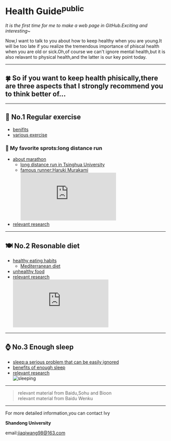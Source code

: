 # Health Guide<sup>public</sup>

*It is the first time for me to make a web page in GitHub.Exciting and interesting~*  

Now,I want to talk to you about how to keep healthy when you are young.It will be too late if you realize the tremendous importance of phiscal health when you are old or sick.Oh,of course we can't ignore mental health,but it is also relavant to physical health,and the latter is our key point today.
***
## &#127808; So if you want to keep health phisically,there are three aspects that I strongly recommend you to think better of...
***
## &#127939; No.1 Regular exercise
* [benifits](https://wenku.baidu.com/view/0c0a4a7ab5daa58da0116c175f0e7cd18425182f.html?from=search)
* [various exercise](https://baike.so.com/doc/5327389-5562561.html#5327389-5562561-3)
### &#127801; My favorite sprots:long distance run
* [about marathon](https://baike.baidu.com/item/%E9%A9%AC%E6%8B%89%E6%9D%BE/18579)
  * [long distance run in Tsinghua University](http://news.tsinghua.edu.cn/publish/thunews/9650/2019/20190708131638661555368/20190708131638661555368_.html)
  * [famous runner:Haruki Murakami](https://baike.baidu.com/item/%E6%9D%91%E4%B8%8A%E6%98%A5%E6%A0%91/1070)  
  ![running](http://z.hangzhou.com.cn/ezgc/2014/mls/content/2014-11/05/content_5513812.htm)
* [relevant research](http://news.bioon.com/article/6738987.html)
***
## &#127869; No.2 Resonable diet
* [healthy eating habits](https://baike.baidu.com/item/%E5%81%A5%E5%BA%B7%E9%A5%AE%E9%A3%9F%E4%B9%A0%E6%83%AF/2314752?fr=aladdin)
  * [Mediterranean diet](https://baike.baidu.com/item/%E5%9C%B0%E4%B8%AD%E6%B5%B7%E5%BC%8F%E9%A5%AE%E9%A3%9F/1839381?fr=aladdin)
* [unhealthy food](https://baike.baidu.com/item/%E5%8D%81%E5%A4%A7%E5%9E%83%E5%9C%BE%E9%A3%9F%E7%89%A9/7314558?fromtitle=%E5%8D%81%E5%A4%A7%E5%9E%83%E5%9C%BE%E9%A3%9F%E5%93%81&fromid=4158748&fr=aladdin)
* [relevant research](http://news.bioon.com/article/6742094.html)  
![eating diet](http://www.zcool.com.cn/work/ZMTc2ODQxMjg%3D.html)
***
## &#8986; No.3 Enough sleep
* [sleep:a serious problem that can be easily ignored](https://baijiahao.baidu.com/s?id=1639376100562789943&wfr=spider&for=pc)
* [benefits of enough sleep](https://www.sohu.com/a/202576109_771379)
* [relevant research](http://news.bioon.com/article/6739029.html)  
![sleeping](http://image.so.com/view?q=%E7%8C%AB%E5%92%AA%E7%9D%A1%E8%A7%89&src=srp&correct=%E7%8C%AB%E5%92%AA%E7%9D%A1%E8%A7%89&ancestor=list&cmsid=a71bbbfef41a2d991b3ef67a403940f7&cmran=0&cmras=0&cn=0&gn=0&kn=50&fsn=130&adstar=0&clw=251#id=0d167a627b2f7f5323ab93ed5378b95a&currsn=0&ps=103&pc=103)
***
>relevant material from Baidu,Sohu and Bioon  
>relevant material from Baidu Wenku
***  
For more detailed information,you can contact Ivy

**Shandong University**

email:jiaqiwang98@163.com

